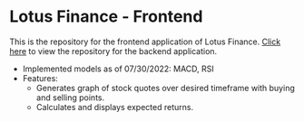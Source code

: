 # Lotus Finance - Frontend

This is the repository for the frontend application of Lotus Finance. [Click here](https://github.com/bradley-tian/TA_Backend) to view the repository for the backend application.

- Implemented models as of 07/30/2022: MACD, RSI
- Features: 
  * Generates graph of stock quotes over desired timeframe with buying and selling points.
  * Calculates and displays expected returns.
